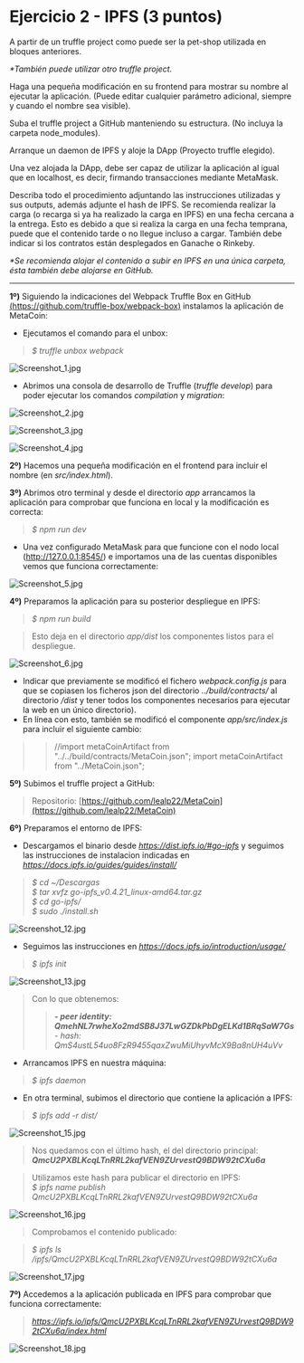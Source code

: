 # Ejercicio 2 - IPFS (3 puntos)

A partir de un truffle project como puede ser la pet-shop utilizada en bloques anteriores.

_*También puede utilizar otro truffle project._

Haga una pequeña modificación en su frontend para mostrar su nombre al ejecutar la aplicación. (Puede editar cualquier parámetro adicional, siempre y cuando el nombre sea visible).

Suba el truffle project a GitHub manteniendo su estructura. (No incluya la carpeta node_modules).

Arranque un daemon de IPFS y aloje la DApp (Proyecto truffle elegido).

Una vez alojada la DApp, debe ser capaz de utilizar la aplicación al igual que en localhost, es decir, firmando transacciones mediante MetaMask.

Describa todo el procedimiento adjuntando las instrucciones utilizadas y sus outputs, además adjunte el hash de IPFS. Se recomienda realizar la carga (o recarga si ya ha realizado la carga en IPFS) en una fecha cercana a la entrega. Esto es debido a que si realiza la carga en una fecha temprana, puede que el contenido tarde o no llegue incluso a cargar. También debe indicar si los contratos están desplegados en Ganache o
Rinkeby.

_*Se recomienda alojar el contenido a subir en IPFS en una única carpeta, ésta también debe alojarse en GitHub._

---
**1º)** Siguiendo la indicaciones del Webpack Truffle Box en GitHub [(https://github.com/truffle-box/webpack-box)](https://github.com/truffle-box/webpack-box) instalamos la aplicación de MetaCoin:

- Ejecutamos el comando para el unbox:

> _$ truffle unbox webpack_

![Screenshot_1.jpg](Screenshot_1.jpg)

- Abrimos una consola de desarrollo de Truffle (_truffle develop_) para poder ejecutar los comandos _compilation_ y _migration_:

![Screenshot_2.jpg](Screenshot_2.jpg)

![Screenshot_3.jpg](Screenshot_3.jpg)

![Screenshot_4.jpg](Screenshot_4.jpg)

**2º)** Hacemos una pequeña modificación en el frontend para incluir el nombre (en _src/index.html_). 

**3º)** Abrimos otro terminal y desde el directorio _app_ arrancamos la aplicación para comprobar que funciona en local y la modificación es correcta:

> _$ npm run dev_

- Una vez configurado MetaMask para que funcione con el nodo local (http://127.0.0.1:8545/) e importamos una de las cuentas disponibles vemos que funciona correctamente:

![Screenshot_5.jpg](Screenshot_5.jpg)

**4º)** Preparamos la aplicación para su posterior despliegue en IPFS:

> _$ npm run build_

> Esto deja en el directorio _app/dist_ los componentes listos para el despliegue.

![Screenshot_6.jpg](Screenshot_6.jpg)

* Indicar que previamente se modificó el fichero _webpack.config.js_ para que se copiasen los ficheros json del directorio _../build/contracts/_ al directorio _/dist_ y tener todos los componentes necesarios para ejecutar la web en un único directorio).  
* En línea con esto, también se modificó el componente _app/src/index.js_ para incluir el siguiente cambio:  
>> //import metaCoinArtifact from "../../build/contracts/MetaCoin.json"; 
>> import metaCoinArtifact from "../MetaCoin.json";  


**5º)** Subimos el truffle project a GitHub:

> Repositorio: [https://github.com/lealp22/MetaCoin](https://github.com/lealp22/MetaCoin)

**6º)** Preparamos el entorno de IPFS:

- Descargamos el binario desde _https://dist.ipfs.io/#go-ipfs_ y seguimos las instrucciones de instalacion indicadas en _https://docs.ipfs.io/guides/guides/install/_  

> _$ cd ~/Descargas_  
> _$ tar xvfz go-ipfs_v0.4.21_linux-amd64.tar.gz_  
> _$ cd go-ipfs/_  
> _$ sudo ./install.sh_  

![Screenshot_12.jpg](Screenshot_12.jpg)

- Seguimos las instrucciones en _https://docs.ipfs.io/introduction/usage/_

> _$ ipfs init_

![Screenshot_13.jpg](Screenshot_13.jpg)

> Con lo que obtenemos:  
>> **_- peer identity: QmehNL7rwheXo2mdSB8J37LwGZDkPbDgELKd1BRqSaW7Gs_**  
>> _- hash: QmS4ustL54uo8FzR9455qaxZwuMiUhyvMcX9Ba8nUH4uVv_  

- Arrancamos IPFS en nuestra máquina:

> _$ ipfs daemon_
 
- En otra terminal, subimos el directorio que contiene la aplicación a IPFS:

> _$ ipfs add -r dist/_

![Screenshot_15.jpg](Screenshot_15.jpg)

> Nos quedamos con el último hash, el del directorio principal:
> _**QmcU2PXBLKcqLTnRRL2kafVEN9ZUrvestQ9BDW92tCXu6a**_
 
> Utilizamos este hash para publicar el directorio en IPFS:  
> _$ ipfs name publish QmcU2PXBLKcqLTnRRL2kafVEN9ZUrvestQ9BDW92tCXu6a_

![Screenshot_16.jpg](Screenshot_16.jpg)

> Comprobamos el contenido publicado:

> _$ ipfs ls /ipfs/QmcU2PXBLKcqLTnRRL2kafVEN9ZUrvestQ9BDW92tCXu6a_

![Screenshot_17.jpg](Screenshot_17.jpg)


**7º)** Accedemos a la aplicación publicada en IPFS para comprobar que funciona correctamente:

> _https://ipfs.io/ipfs/QmcU2PXBLKcqLTnRRL2kafVEN9ZUrvestQ9BDW92tCXu6a/index.html_

![Screenshot_18.jpg](Screenshot_18.jpg)








